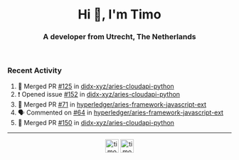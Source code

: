 <h1 align="center">Hi 👋, I'm Timo</h1>
<h3 align="center">A developer from Utrecht, The Netherlands</h3>
<br/>
<!-- https://github.com/rahuldkjain/github-profile-readme-generator --!>

<!--  <p align="left"><img src="https://github-readme-stats.vercel.app/api?username=timoglastra&show_icons=true&count_private=true&" alt="timoglastra" /></p> --!>

<!--
Github language stats
<p align="left"><img src="https://github-readme-stats.vercel.app/api/top-langs/?username=timoglastra&layout=compact" alt="timoglastra" /><p>
-->

<!-- Codestats language stats -->
<!-- <p align="left"><img src="https://codestats-readme.vercel.app/api/top-langs/?username=timoglastra&layout=compact&language_count=12" alt="timoglastra" /><p>    --!>
  
<h3>Recent Activity</h3>

<!--START_SECTION:activity-->
1. 🎉 Merged PR [#125](https://github.com/didx-xyz/aries-cloudapi-python/pull/125) in [didx-xyz/aries-cloudapi-python](https://github.com/didx-xyz/aries-cloudapi-python)
2. ❗️ Opened issue [#152](https://github.com/didx-xyz/aries-cloudapi-python/issues/152) in [didx-xyz/aries-cloudapi-python](https://github.com/didx-xyz/aries-cloudapi-python)
3. 🎉 Merged PR [#71](https://github.com/hyperledger/aries-framework-javascript-ext/pull/71) in [hyperledger/aries-framework-javascript-ext](https://github.com/hyperledger/aries-framework-javascript-ext)
4. 🗣 Commented on [#64](https://github.com/hyperledger/aries-framework-javascript-ext/issues/64) in [hyperledger/aries-framework-javascript-ext](https://github.com/hyperledger/aries-framework-javascript-ext)
5. 🎉 Merged PR [#150](https://github.com/didx-xyz/aries-cloudapi-python/pull/150) in [didx-xyz/aries-cloudapi-python](https://github.com/didx-xyz/aries-cloudapi-python)
<!--END_SECTION:activity-->

---

<p align="center">
<a href="https://twitter.com/timoglastra" target="blank"><img align="center" src="https://cdn.jsdelivr.net/npm/simple-icons@3.0.1/icons/twitter.svg" alt="timoglastra" height="30" width="30" /></a>
<a href="https://linkedin.com/in/timoglastra" target="blank"><img align="center" src="https://cdn.jsdelivr.net/npm/simple-icons@3.0.1/icons/linkedin.svg" alt="timoglastra" height="30" width="30" /></a>
</p>



